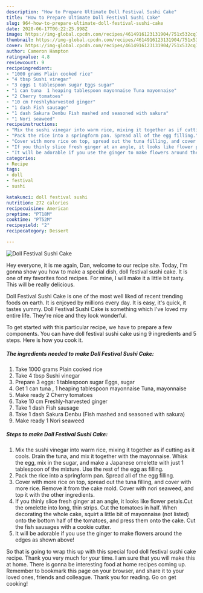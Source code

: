 ```yaml
---
description: "How to Prepare Ultimate Doll Festival Sushi Cake"
title: "How to Prepare Ultimate Doll Festival Sushi Cake"
slug: 964-how-to-prepare-ultimate-doll-festival-sushi-cake
date: 2020-06-17T06:22:25.998Z
image: https://img-global.cpcdn.com/recipes/4614916123131904/751x532cq70/doll-festival-sushi-cake-recipe-main-photo.jpg
thumbnail: https://img-global.cpcdn.com/recipes/4614916123131904/751x532cq70/doll-festival-sushi-cake-recipe-main-photo.jpg
cover: https://img-global.cpcdn.com/recipes/4614916123131904/751x532cq70/doll-festival-sushi-cake-recipe-main-photo.jpg
author: Cameron Hampton
ratingvalue: 4.8
reviewcount: 9
recipeingredient:
- "1000 grams Plain cooked rice"
- "4 tbsp Sushi vinegar"
- "3 eggs 1 tablespoon sugar Eggs sugar"
- "1 can tuna  1 heaping tablespoon mayonnaise Tuna mayonnaise"
- "2 Cherry tomatoes"
- "10 cm Freshlyharvested ginger"
- "1 dash Fish sausage"
- "1 dash Sakura Denbu Fish mashed and seasoned with sakura"
- "1 Nori seaweed"
recipeinstructions:
- "Mix the sushi vinegar into warm rice, mixing it together as if cutting as it cools. Drain the tuna, and mix it together with the mayonnaise. Whisk the egg, mix in the sugar, and make a Japanese omelette with just 1 tablespoon of the mixture. Use the rest of the egg as filling."
- "Pack the rice into a springform pan. Spread all of the egg filling."
- "Cover with more rice on top, spread out the tuna filling, and cover with more rice. Remove it from the cake mold. Cover with nori seaweed, and top it with the other ingredients."
- "If you thinly slice fresh ginger at an angle, it looks like flower petals.Cut the omelette into long, thin strips. Cut the tomatoes in half. When decorating the whole cake, squirt a little bit of mayonnaise (not listed) onto the bottom half of the tomatoes, and press them onto the cake. Cut the fish sausages with a cookie cutter."
- "It will be adorable if you use the ginger to make flowers around the edges as shown above!"
categories:
- Recipe
tags:
- doll
- festival
- sushi

katakunci: doll festival sushi 
nutrition: 272 calories
recipecuisine: American
preptime: "PT18M"
cooktime: "PT52M"
recipeyield: "2"
recipecategory: Dessert

---
```



![Doll Festival Sushi Cake](https://img-global.cpcdn.com/recipes/4614916123131904/751x532cq70/doll-festival-sushi-cake-recipe-main-photo.jpg)

Hey everyone, it is me again, Dan, welcome to our recipe site. Today, I'm gonna show you how to make a special dish, doll festival sushi cake. It is one of my favorites food recipes. For mine, I will make it a little bit tasty. This will be really delicious.



Doll Festival Sushi Cake is one of the most well liked of recent trending foods on earth. It is enjoyed by millions every day. It is easy, it's quick, it tastes yummy. Doll Festival Sushi Cake is something which I've loved my entire life. They're nice and they look wonderful.


To get started with this particular recipe, we have to prepare a few components. You can have doll festival sushi cake using 9 ingredients and 5 steps. Here is how you cook it.

<!--inarticleads1-->

##### The ingredients needed to make Doll Festival Sushi Cake:

1. Take 1000 grams Plain cooked rice
1. Take 4 tbsp Sushi vinegar
1. Prepare 3 eggs: 1 tablespoon sugar Eggs, sugar
1. Get 1 can tuna , 1 heaping tablespoon mayonnaise Tuna, mayonnaise
1. Make ready 2 Cherry tomatoes
1. Take 10 cm Freshly-harvested ginger
1. Take 1 dash Fish sausage
1. Take 1 dash Sakura Denbu (Fish mashed and seasoned with sakura)
1. Make ready 1 Nori seaweed




<!--inarticleads2-->

##### Steps to make Doll Festival Sushi Cake:

1. Mix the sushi vinegar into warm rice, mixing it together as if cutting as it cools. Drain the tuna, and mix it together with the mayonnaise. Whisk the egg, mix in the sugar, and make a Japanese omelette with just 1 tablespoon of the mixture. Use the rest of the egg as filling.
1. Pack the rice into a springform pan. Spread all of the egg filling.
1. Cover with more rice on top, spread out the tuna filling, and cover with more rice. Remove it from the cake mold. Cover with nori seaweed, and top it with the other ingredients.
1. If you thinly slice fresh ginger at an angle, it looks like flower petals.Cut the omelette into long, thin strips. Cut the tomatoes in half. When decorating the whole cake, squirt a little bit of mayonnaise (not listed) onto the bottom half of the tomatoes, and press them onto the cake. Cut the fish sausages with a cookie cutter.
1. It will be adorable if you use the ginger to make flowers around the edges as shown above!




So that is going to wrap this up with this special food doll festival sushi cake recipe. Thank you very much for your time. I am sure that you will make this at home. There is gonna be interesting food at home recipes coming up. Remember to bookmark this page on your browser, and share it to your loved ones, friends and colleague. Thank you for reading. Go on get cooking!
